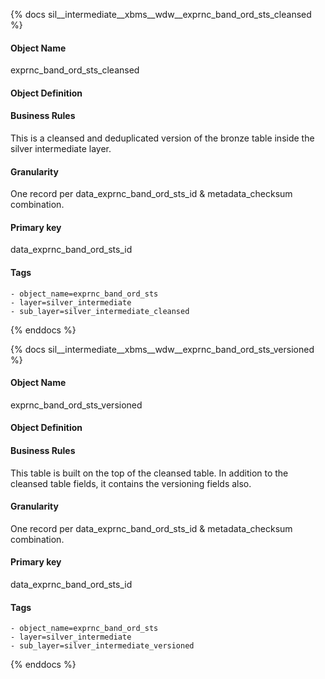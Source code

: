 {% docs sil__intermediate__xbms__wdw__exprnc_band_ord_sts_cleansed %}

#### Object Name
exprnc_band_ord_sts_cleansed

#### Object Definition


#### Business Rules
This is a cleansed and deduplicated version of the bronze table inside the silver intermediate layer.

#### Granularity
One record per data_exprnc_band_ord_sts_id & metadata_checksum combination.

#### Primary key
data_exprnc_band_ord_sts_id

#### Tags
    - object_name=exprnc_band_ord_sts
    - layer=silver_intermediate
    - sub_layer=silver_intermediate_cleansed

{% enddocs %}

{% docs sil__intermediate__xbms__wdw__exprnc_band_ord_sts_versioned %}

#### Object Name
exprnc_band_ord_sts_versioned

#### Object Definition


#### Business Rules
This table is built on the top of the cleansed table. In addition to the cleansed table fields, it contains the versioning fields also.

#### Granularity
One record per data_exprnc_band_ord_sts_id & metadata_checksum combination.

#### Primary key
data_exprnc_band_ord_sts_id

#### Tags
    - object_name=exprnc_band_ord_sts
    - layer=silver_intermediate
    - sub_layer=silver_intermediate_versioned

{% enddocs %}